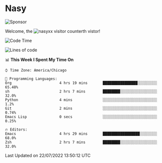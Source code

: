 # Nasy

<!--
<p align="center">
<img height="200" src="https://github-readme-stats.vercel.app/api?username=nasyxx&count_private=true&show_icons=true&theme=dracula&include_all_commits=true"/>
<img height="200" src="https://github-readme-stats.vercel.app/api/top-langs/?username=nasyxx&theme=dracula&hide=html,jupyter+notebook&count_private=true&show_icons=true"/>
</p>

  
----------------
-->

![Sponsor](https://img.shields.io/static/v1.svg?label=Sponsor&message=%E2%9D%A4&logo=GitHub&style=flat&color=pink)
 
Welcome, the ![nasyxx visitor counter](https://count.getloli.com/get/@nasyxx?theme=rule34)th vistor!
 
<!--START_SECTION:waka-->
![Code Time](http://img.shields.io/badge/Code%20Time-2%2C521%20hrs%2046%20mins-blue)

![Lines of code](https://img.shields.io/badge/From%20Hello%20World%20I%27ve%20Written-5%20Million%20lines%20of%20code-blue)

📊 **This Week I Spent My Time On** 

```text
⌚︎ Time Zone: America/Chicago

💬 Programming Languages: 
Org                      4 hrs 19 mins       ████████████████░░░░░░░░░   65.48% 
sh                       2 hrs 7 mins        ████████░░░░░░░░░░░░░░░░░   32.0% 
Python                   4 mins              ░░░░░░░░░░░░░░░░░░░░░░░░░   1.2% 
Git                      2 mins              ░░░░░░░░░░░░░░░░░░░░░░░░░   0.74% 
Emacs Lisp               0 secs              ░░░░░░░░░░░░░░░░░░░░░░░░░   0.25%

🔥 Editors: 
Emacs                    4 hrs 29 mins       █████████████████░░░░░░░░   68.0% 
Zsh                      2 hrs 7 mins        ████████░░░░░░░░░░░░░░░░░   32.0%

```


 Last Updated on 22/07/2022 13:50:12 UTC
<!--END_SECTION:waka-->

<!-- ![visitors](https://visitor-badge.laobi.icu/badge?page_id=nasyxx.nasyxx) -->
